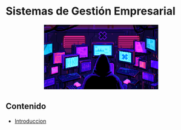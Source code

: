 # Sistemas de Gestión Empresarial

<div align=center>
    <img src="../extras/hacker.gif" alt="cyber" width="60%">
</div>

## Contenido
- [Introduccion](./introduccion/README.md)